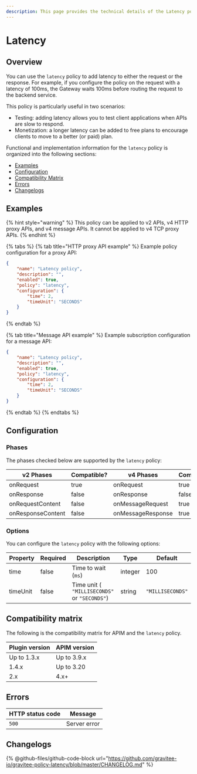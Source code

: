 ```yaml
---
description: This page provides the technical details of the Latency policy
---
```


# Latency

## Overview

You can use the `latency` policy to add latency to either the request or the response. For example, if you configure the policy on the request with a latency of 100ms, the Gateway waits 100ms before routing the request to the backend service.

This policy is particularly useful in two scenarios:

* Testing: adding latency allows you to test client applications when APIs are slow to respond.
* Monetization: a longer latency can be added to free plans to encourage clients to move to a better (or paid) plan.

Functional and implementation information for the `latency` policy is organized into the following sections:

* [Examples](latency.md#examples)
* [Configuration](latency.md#configuration)
* [Compatibility Matrix](latency.md#compatibility-matrix)
* [Errors](latency.md#errors)
* [Changelogs](latency.md#changelogs)

## Examples

{% hint style="warning" %}
This policy can be applied to v2 APIs, v4 HTTP proxy APIs, and v4 message APIs. It cannot be applied to v4 TCP proxy APIs.
{% endhint %}

{% tabs %}
{% tab title="HTTP proxy API example" %}
Example policy configuration for a proxy API:

```json
{
    "name": "Latency policy",
    "description": "",
    "enabled": true,
    "policy": "latency",
    "configuration": {
        "time": 2,
        "timeUnit": "SECONDS"
    }
}
```
{% endtab %}

{% tab title="Message API example" %}
Example subscription configuration for a message API:

```json
{
    "name": "Latency policy",
    "description": "",
    "enabled": true,
    "policy": "latency",
    "configuration": {
        "time": 2,
        "timeUnit": "SECONDS"
    }
}
```
{% endtab %}
{% endtabs %}

## Configuration

### Phases

The phases checked below are supported by the `latency` policy:

<table data-full-width="false"><thead><tr><th width="209">v2 Phases</th><th width="139" data-type="checkbox">Compatible?</th><th width="199.41136671177264">v4 Phases</th><th data-type="checkbox">Compatible?</th></tr></thead><tbody><tr><td>onRequest</td><td>true</td><td>onRequest</td><td>true</td></tr><tr><td>onResponse</td><td>false</td><td>onResponse</td><td>false</td></tr><tr><td>onRequestContent</td><td>false</td><td>onMessageRequest</td><td>true</td></tr><tr><td>onResponseContent</td><td>false</td><td>onMessageResponse</td><td>true</td></tr></tbody></table>

### Options

You can configure the `latency` policy with the following options:

<table><thead><tr><th width="116">Property</th><th width="105" data-type="checkbox">Required</th><th width="274">Description</th><th width="100">Type</th><th>Default</th></tr></thead><tbody><tr><td>time</td><td>false</td><td>Time to wait (<code>ms</code>)</td><td>integer</td><td>100</td></tr><tr><td>timeUnit</td><td>false</td><td>Time unit ( <code>"MILLISECONDS"</code> or <code>"SECONDS"</code>)</td><td>string</td><td><code>"MILLISECONDS"</code></td></tr></tbody></table>

## Compatibility matrix

The following is the compatibility matrix for APIM and the `latency` policy.

| Plugin version | APIM version |
| -------------- | ------------ |
| Up to 1.3.x    | Up to 3.9.x  |
| 1.4.x          | Up to 3.20   |
| 2.x            | 4.x+         |

## Errors

<table data-full-width="false"><thead><tr><th>HTTP status code</th><th>Message</th></tr></thead><tbody><tr><td><code>500</code></td><td>Server error</td></tr></tbody></table>

## Changelogs

{% @github-files/github-code-block url="https://github.com/gravitee-io/gravitee-policy-latency/blob/master/CHANGELOG.md" %}
